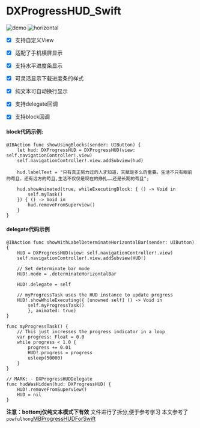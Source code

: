 # DXProgressHUD_Swift

![demo](https://github.com/dongxiexidu/DXProgressHUD_Swift/blob/master/demo.gif)
![horizontal](https://github.com/dongxiexidu/DXProgressHUD_Swift/blob/master/horizontal.gif)


- [x] 支持自定义View
- [x] 适配了手机横屏显示
- [x] 支持水平进度条显示
- [x] 可灵活显示下载进度条的样式
- [x] 纯文本可自动换行显示
- [x] 支持delegate回调
- [x] 支持block回调


#### block代码示例:
```
@IBAction func showUsingBlocks(sender: UIButton) {
    let hud: DXProgressHUD = DXProgressHUD(view: self.navigationController!.view)
    self.navigationController!.view.addSubview(hud)
    
    hud.labelText = "只有真正努力过的人才知道，天赋是多么的重要。生活不只有眼前的苟且，还有远方的苟且,生活不仅仅是现在的挣扎……还是长期的苟且";
    
    hud.showAnimated(true, whileExecutingBlock: { () -> Void in
        self.myTask()
    }) { () -> Void in
        hud.removeFromSuperview()
    }
}
```

#### delegate代码示例
```
@IBAction func showWithLabelDeterminateHorizontalBar(sender: UIButton) {
    HUD = DXProgressHUD(view: self.navigationController!.view)
    self.navigationController!.view.addSubview(HUD!)
    
    // Set determinate bar mode
    HUD!.mode = .determinateHorizontalBar
    
    HUD!.delegate = self
    
    // myProgressTask uses the HUD instance to update progress
    HUD!.showWhileExecuting({ [unowned self] () -> Void in
        self.myProgressTask()
        }, animated: true)
}

func myProgressTask() {
    // This just incresses the progress indicator in a loop
    var progress: Float = 0.0
    while progress < 1.0 {
        progress += 0.01
        HUD!.progress = progress
        usleep(50000)
    }
}

// MARK: - DXProgressHUDDelegate
func hudWasHidden(hud: DXProgressHUD) {
    HUD!.removeFromSuperview()
    HUD = nil
}
```


**注意：bottomj仅纯文本模式下有效**
文件进行了拆分,便于参考学习
本文参考了`powfulhong`[MBProgressHUDForSwift](https://github.com/powfulhong/MBProgressHUDForSwift)
